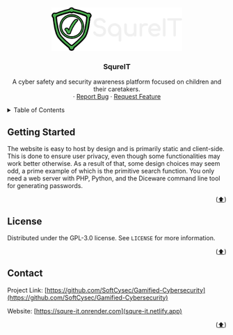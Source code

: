 <!---
This README.md file is based on https://github.com/othneildrew/Best-README-Template

Copyright (c) 2021 Othneil Drew

Permission is hereby granted, free of charge, to any person obtaining a copy
of this software and associated documentation files (the "Software"), to deal
in the Software without restriction, including without limitation the rights
to use, copy, modify, merge, publish, distribute, sublicense, and/or sell
copies of the Software, and to permit persons to whom the Software is
furnished to do so, subject to the following conditions:

The above copyright notice and this permission notice shall be included in all
copies or substantial portions of the Software.
-->

<a name="readme-top"></a>



<br />
<div align="center">
  <a href="https://github.com/SoftCysec/Gamified-Cybersecurity">
    <img src="img/logo.png" alt="Logo" height="100">
  </a>

  <h3 align="center">SqureIT</h3>

  <p align="center">
    A cyber safety and security awareness platform focused on children and their caretakers.
    <br />
    ·
    <a href="https://github.com/SoftCysec/Gamified-Cybersecurity/issues">Report Bug</a>
    ·
    <a href="https://github.com/SoftCysec/Gamified-Cybersecurity/issues">Request Feature</a>
  </p>
</div>



<details>
  <summary>Table of Contents</summary>
  <ol>
    <li>
      <a href="#getting-started">Getting Started</a>
    </li>
    <li><a href="#license">License</a></li>
    <li><a href="#contact">Contact</a></li>
  </ol>
</details>



## Getting Started

The website is easy to host by design and is primarily static and client-side.
This is done to ensure user privacy, even though some functionalities may work better otherwise.
As a result of that, some design choices may seem odd, a prime example of which is the primitive search function.
You only need a web server with PHP, Python, and the Diceware command line tool for generating passwords.

<p align="right">(<a href="#readme-top">⬆️</a>)</p>



## License

Distributed under the GPL-3.0 license. See `LICENSE` for more information.

<p align="right">(<a href="#readme-top">⬆️</a>)</p>



## Contact

Project Link: [https://github.com/SoftCysec/Gamified-Cybersecurity](https://github.com/SoftCysec/Gamified-Cybersecurity)

Website: [https://squre-it.onrender.com](squre-it.netlify.app)

<p align="right">(<a href="#readme-top">⬆️</a>)</p>
